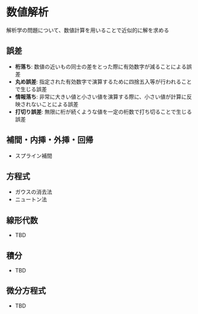 # 数値解析

解析学の問題について、数値計算を用いることで近似的に解を求める

## 誤差

- **桁落ち**: 数値の近いもの同士の差をとった際に有効数字が減ることによる誤差
- **丸め誤差**: 指定された有効数字で演算するために四捨五入等が行われることで生じる誤差
- **情報落ち**: 非常に大きい値と小さい値を演算する際に、小さい値が計算に反映されないことによる誤差
- **打切り誤差**: 無限に桁が続くような値を一定の桁数で打ち切ることで生じる誤差

## 補間・内挿・外挿・回帰

- スプライン補間

## 方程式

- ガウスの消去法
- ニュートン法

## 線形代数

- TBD

## 積分

- TBD

## 微分方程式

- TBD
